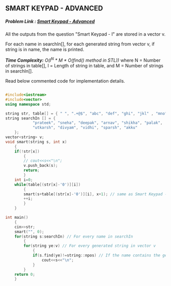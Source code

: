 ## SMART KEYPAD - ADVANCED
##### Problem Link : [Smart Keypad - Advanced](https://hack.codingblocks.com/contests/c/139/97)

All the outputs from the question "Smart Keypad - I" are stored in a vector v.

For each name in searchIn[], for each generated string from vector v, if string is in name, the name is printed.

_**Time Complexity:** O(l<sup>N</sup> * M * O(find() method in STL))_ where N = Number of strings in table[], l = Length of string in table, and M = Number of strings in searchIn[].

Read below commented code for implementation details.
```C++

#include<iostream>
#include<vector>
using namespace std;

string str, table[] = { " ", ".+@$", "abc", "def", "ghi", "jkl" , "mno", "pqrs" , "tuv", "wxyz" };
string searchIn [] = {
            "prateek", "sneha", "deepak", "arnav", "shikha", "palak",
            "utkarsh", "divyam", "vidhi", "sparsh", "akku"
    };
vector<string> v;
void smart(string s, int x)
    {
    if(!str[x])
        {
        // cout<<s<<"\n";
        v.push_back(s);
        return;
        }
    int i=0;
    while(table[(str[x]-'0')][i])
        {
        smart(s+table[(str[x]-'0')][i], x+1); // same as Smart Keypad - I
        ++i;
        }
    }

int main()
    {
    cin>>str;
    smart("", 0);
    for(string s:searchIn) // For every name in searchIn
        {
        for(string ye:v) // For every generated string in vector v
            {
            if(s.find(ye)!=string::npos) // If the name contains the generated string
                cout<<s<<"\n";
            }
        }
    return 0;
    }

```
